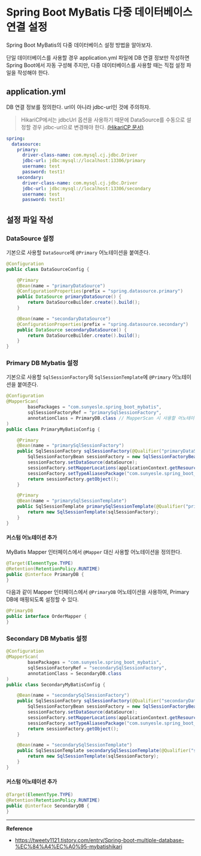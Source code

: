 # Spring Boot MyBatis 다중 데이터베이스 연결 설정

Spring Boot MyBatis의 다중 데이터베이스 설정 방법을 알아보자.

단일 데이터베이스를 사용할 경우 application.yml 파일에 DB 연결 정보만 작성하면 Spring Boot에서 자동 구성해 주지만,
다중 데이터베이스를 사용할 때는 직접 설정 파일을 작성해야 한다.

## application.yml
DB 연결 정보를 정의한다. url이 아니라 jdbc-url인 것에 주의하자.

> HikariCP에서는 jdbcUrl 옵션을 사용하기 때문에 DataSource를 수동으로 설정할 경우 jdbc-url으로 변경해야 한다.
[(HikariCP 문서)](https://github.com/brettwooldridge/HikariCP)

```yml
spring:
  datasource:
    primary:
      driver-class-name: com.mysql.cj.jdbc.Driver
      jdbc-url: jdbc:mysql://localhost:13306/primary
      username: test
      password: test1!
    secondary:
      driver-class-name: com.mysql.cj.jdbc.Driver
      jdbc-url: jdbc:mysql://localhost:13306/secondary
      username: test
      password: test1!
```

## 설정 파일 작성
### DataSource 설정
기본으로 사용할 `DataSource`에 `@Primary` 어노테이션을 붙여준다.
```java
@Configuration
public class DataSourceConfig {

    @Primary
    @Bean(name = "primaryDataSource")
    @ConfigurationProperties(prefix = "spring.datasource.primary")
    public DataSource primaryDataSource() {
        return DataSourceBuilder.create().build();
    }

    @Bean(name = "secondaryDataSource")
    @ConfigurationProperties(prefix = "spring.datasource.secondary")
    public DataSource secondaryDataSource() {
        return DataSourceBuilder.create().build();
    }
}
```

### Primary DB Mybatis 설정
기본으로 사용할 `SqlSessionFactory`와 `SqlSessionTemplate`에 `@Primary` 어노테이션을 붙여준다.
```java
@Configuration
@MapperScan(
        basePackages = "com.sunyesle.spring_boot_mybatis",
        sqlSessionFactoryRef = "primarySqlSessionFactory",
        annotationClass = PrimaryDB.class // MapperScan 시 사용할 어노테이션 지정
)
public class PrimaryMyBatisConfig {

    @Primary
    @Bean(name = "primarySqlSessionFactory")
    public SqlSessionFactory sqlSessionFactory(@Qualifier("primaryDataSource") DataSource dataSource, ApplicationContext applicationContext) throws Exception {
        SqlSessionFactoryBean sessionFactory = new SqlSessionFactoryBean();
        sessionFactory.setDataSource(dataSource);
        sessionFactory.setMapperLocations(applicationContext.getResources("classpath:mapper/*.xml"));
        sessionFactory.setTypeAliasesPackage("com.sunyesle.spring_boot_mybatis.**.vo");
        return sessionFactory.getObject();
    }

    @Primary
    @Bean(name = "primarySqlSessionTemplate")
    public SqlSessionTemplate primarySqlSessionTemplate(@Qualifier("primarySqlSessionFactory") SqlSessionFactory sqlSessionFactory) {
        return new SqlSessionTemplate(sqlSessionFactory);
    }
}
```

#### 커스텀 어노테이션 추가
MyBatis Mapper 인터페이스에서 `@Mapper` 대신 사용할 어노테이션을 정의한다.
```java
@Target(ElementType.TYPE)
@Retention(RetentionPolicy.RUNTIME)
public @interface PrimaryDB {
}
```

다음과 같이 Mapper 인터페이스에서 `@PrimaryDB` 어노테이션을 사용하여, Primary DB에 매핑되도록 설정할 수 있다.
```java
@PrimaryDB
public interface OrderMapper {
}
```

### Secondary DB Mybatis 설정
```java
@Configuration
@MapperScan(
        basePackages = "com.sunyesle.spring_boot_mybatis",
        sqlSessionFactoryRef = "secondarySqlSessionFactory",
        annotationClass = SecondaryDB.class
)
public class SecondaryMyBatisConfig {

    @Bean(name = "secondarySqlSessionFactory")
    public SqlSessionFactory sqlSessionFactory(@Qualifier("secondaryDataSource") DataSource dataSource, ApplicationContext applicationContext) throws Exception {
        SqlSessionFactoryBean sessionFactory = new SqlSessionFactoryBean();
        sessionFactory.setDataSource(dataSource);
        sessionFactory.setMapperLocations(applicationContext.getResources("classpath:mapper/*.xml"));
        sessionFactory.setTypeAliasesPackage("com.sunyesle.spring_boot_mybatis.**.vo");
        return sessionFactory.getObject();
    }

    @Bean(name = "secondarySqlSessionTemplate")
    public SqlSessionTemplate secondarySqlSessionTemplate(@Qualifier("secondarySqlSessionFactory") SqlSessionFactory sqlSessionFactory) {
        return new SqlSessionTemplate(sqlSessionFactory);
    }
}
```

#### 커스텀 어노테이션 추가
```java
@Target(ElementType.TYPE)
@Retention(RetentionPolicy.RUNTIME)
public @interface SecondaryDB {
}
```

---
**Reference**<br>
- https://tweety1121.tistory.com/entry/Spring-boot-multiple-database-%EC%84%A4%EC%A0%95-mybatishikari
